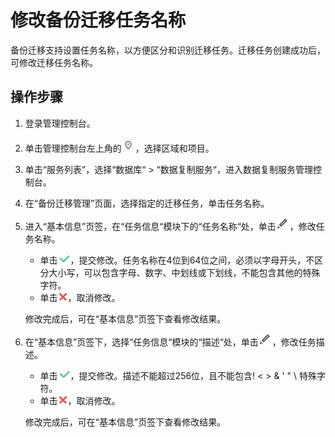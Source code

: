 # 修改备份迁移任务名称<a name="drs_04_0008"></a>

备份迁移支持设置任务名称，以方便区分和识别迁移任务。迁移任务创建成功后，可修改迁移任务名称。

## 操作步骤<a name="section102453111018"></a>

1.  登录管理控制台。
2.  单击管理控制台左上角的![](figures/zh-cn_image_0140299828.png)，选择区域和项目。
3.  单击“服务列表”，选择“数据库“  \>  “数据复制服务“，进入数据复制服务管理控制台。
4.  在“备份迁移管理”页面，选择指定的迁移任务，单击任务名称。
5.  进入“基本信息”页签，在“任务信息“模块下的“任务名称“处，单击![](figures/zh-cn_image_0140299951.png)，修改任务名称。

    -   单击![](figures/zh-cn_image_0140299872.png)，提交修改。任务名称在4位到64位之间，必须以字母开头，不区分大小写，可以包含字母、数字、中划线或下划线，不能包含其他的特殊字符。
    -   单击![](figures/zh-cn_image_0140299730.png)，取消修改。

    修改完成后，可在“基本信息”页签下查看修改结果。

6.  在“基本信息”页签下，选择“任务信息“模块的“描述“处，单击![](figures/zh-cn_image_0140299951.png)，修改任务描述。

    -   单击![](figures/zh-cn_image_0140299872.png)，提交修改。描述不能超过256位，且不能包含! < \> & ' " \\ 特殊字符。
    -   单击![](figures/zh-cn_image_0140299730.png)，取消修改。

    修改完成后，可在“基本信息”页签下查看修改结果。


